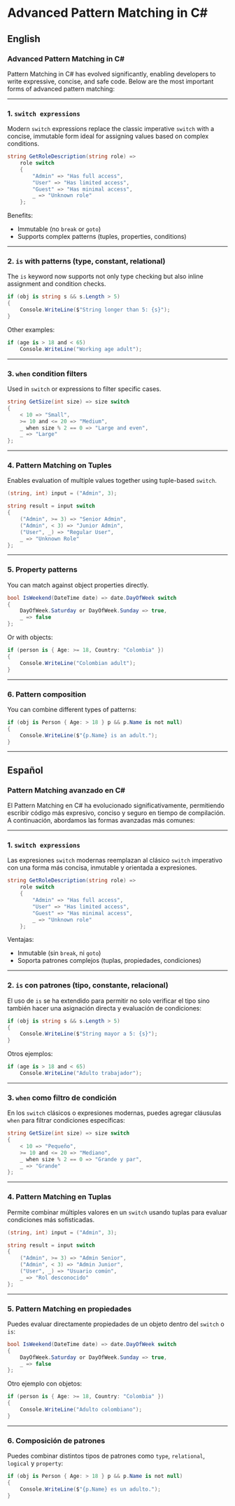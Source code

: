 
# Advanced Pattern Matching in C#

## English

### Advanced Pattern Matching in C#

Pattern Matching in C# has evolved significantly, enabling developers to write expressive, concise, and safe code. Below are the most important forms of advanced pattern matching:

---

### 1. `switch expressions`

Modern `switch` expressions replace the classic imperative `switch` with a concise, immutable form ideal for assigning values based on complex conditions.

```csharp
string GetRoleDescription(string role) =>
    role switch
    {
        "Admin" => "Has full access",
        "User" => "Has limited access",
        "Guest" => "Has minimal access",
        _ => "Unknown role"
    };
```

Benefits:
- Immutable (no `break` or `goto`)
- Supports complex patterns (tuples, properties, conditions)

---

### 2. `is` with patterns (type, constant, relational)

The `is` keyword now supports not only type checking but also inline assignment and condition checks.

```csharp
if (obj is string s && s.Length > 5)
{
    Console.WriteLine($"String longer than 5: {s}");
}
```

Other examples:

```csharp
if (age is > 18 and < 65)
    Console.WriteLine("Working age adult");
```

---

### 3. `when` condition filters

Used in `switch` or expressions to filter specific cases.

```csharp
string GetSize(int size) => size switch
{
    < 10 => "Small",
    >= 10 and <= 20 => "Medium",
    _ when size % 2 == 0 => "Large and even",
    _ => "Large"
};
```

---

### 4. Pattern Matching on Tuples

Enables evaluation of multiple values together using tuple-based `switch`.

```csharp
(string, int) input = ("Admin", 3);

string result = input switch
{
    ("Admin", >= 3) => "Senior Admin",
    ("Admin", < 3) => "Junior Admin",
    ("User", _) => "Regular User",
    _ => "Unknown Role"
};
```

---

### 5. Property patterns

You can match against object properties directly.

```csharp
bool IsWeekend(DateTime date) => date.DayOfWeek switch
{
    DayOfWeek.Saturday or DayOfWeek.Sunday => true,
    _ => false
};
```

Or with objects:

```csharp
if (person is { Age: >= 18, Country: "Colombia" })
{
    Console.WriteLine("Colombian adult");
}
```

---

### 6. Pattern composition

You can combine different types of patterns:

```csharp
if (obj is Person { Age: > 18 } p && p.Name is not null)
{
    Console.WriteLine($"{p.Name} is an adult.");
}
```

---

## Español

### Pattern Matching avanzado en C#

El Pattern Matching en C# ha evolucionado significativamente, permitiendo escribir código más expresivo, conciso y seguro en tiempo de compilación. A continuación, abordamos las formas avanzadas más comunes:

---

### 1. `switch expressions`

Las expresiones `switch` modernas reemplazan al clásico `switch` imperativo con una forma más concisa, inmutable y orientada a expresiones.

```csharp
string GetRoleDescription(string role) =>
    role switch
    {
        "Admin" => "Has full access",
        "User" => "Has limited access",
        "Guest" => "Has minimal access",
        _ => "Unknown role"
    };
```

Ventajas:
- Inmutable (sin `break`, ni `goto`)
- Soporta patrones complejos (tuplas, propiedades, condiciones)

---

### 2. `is` con patrones (tipo, constante, relacional)

El uso de `is` se ha extendido para permitir no solo verificar el tipo sino también hacer una asignación directa y evaluación de condiciones:

```csharp
if (obj is string s && s.Length > 5)
{
    Console.WriteLine($"String mayor a 5: {s}");
}
```

Otros ejemplos:

```csharp
if (age is > 18 and < 65)
    Console.WriteLine("Adulto trabajador");
```

---

### 3. `when` como filtro de condición

En los `switch` clásicos o expresiones modernas, puedes agregar cláusulas `when` para filtrar condiciones específicas:

```csharp
string GetSize(int size) => size switch
{
    < 10 => "Pequeño",
    >= 10 and <= 20 => "Mediano",
    _ when size % 2 == 0 => "Grande y par",
    _ => "Grande"
};
```

---

### 4. Pattern Matching en Tuplas

Permite combinar múltiples valores en un `switch` usando tuplas para evaluar condiciones más sofisticadas.

```csharp
(string, int) input = ("Admin", 3);

string result = input switch
{
    ("Admin", >= 3) => "Admin Senior",
    ("Admin", < 3) => "Admin Junior",
    ("User", _) => "Usuario común",
    _ => "Rol desconocido"
};
```

---

### 5. Pattern Matching en propiedades

Puedes evaluar directamente propiedades de un objeto dentro del `switch` o `is`:

```csharp
bool IsWeekend(DateTime date) => date.DayOfWeek switch
{
    DayOfWeek.Saturday or DayOfWeek.Sunday => true,
    _ => false
};
```

Otro ejemplo con objetos:

```csharp
if (person is { Age: >= 18, Country: "Colombia" })
{
    Console.WriteLine("Adulto colombiano");
}
```

---

### 6. Composición de patrones

Puedes combinar distintos tipos de patrones como `type`, `relational`, `logical` y `property`:

```csharp
if (obj is Person { Age: > 18 } p && p.Name is not null)
{
    Console.WriteLine($"{p.Name} es un adulto.");
}
```

